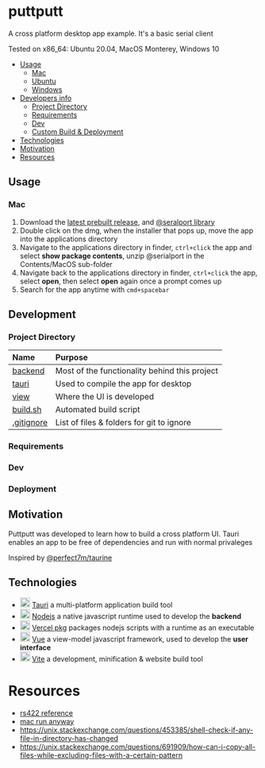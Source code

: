 # puttputt
A cross platform desktop app example. It's a basic serial client

Tested on x86_64: Ubuntu 20.04, MacOS Monterey, Windows 10

- [Usage](#usage)
    - [Mac](#mac)
    - [Ubuntu](#ubuntu)
    - [Windows](#windows)
- [Developers info](#development)
    - [Project Directory](#project-directory)
    - [Requirements](#requirements)
    - [Dev](#dev)
    - [Custom Build & Deployment](#deployment)
- [Technologies](#technologies)
- [Motivation](#motivation)
- [Resources](#resources)

## Usage
### Mac 
1. Download the [latest prebuilt release](https://github.com/BarakBinyamin/puttputt/releases/download/mint/statusdashboard_0.0.0_x64.dmg), and [@seralport library](https://github.com/BarakBinyamin/puttputt/releases/download/mint/@serialport-macx86.zip)
2. Double click on the dmg, when the installer that pops up, move the app into the applications directory
3. Navigate to the applications directory in finder, `ctrl+click` the app and select **show package contents**, unzip @serialport in the Contents/MacOS sub-folder
4. Navigate back to the applications directory in finder, `ctrl+click` the app, select **open**, then select **open** again once a prompt comes up
5. Search for the app anytime with `cmd+spacebar`

##  Development
### Project Directory
| Name                                   | Purpose                                       | 
| :--                                    | :--                                           |
|[backend](backend)                      | Most of the functionality behind this project |
|[tauri](tauri)                          | Used to compile the app for desktop           |
|[view](view)                            | Where the UI is developed                     |   
|[build.sh](build.sh)                    | Automated build script                        |
|[.gitignore](.gitignore)                | List of files & folders for git to ignore     |

### Requirements
### Dev
### Deployment

## Motivation
Puttputt was developed to learn how to build a cross platform UI. Tauri enables an app to be free of dependencies and run with normal privaleges

Inspired by [@perfect7m/taurine](https://github.com/Perfect7M/taurine)

## Technologies
- <img text-align="center" src="https://tauri.app/meta/favicon-144x144.png" height="20px"/> [Tauri](https://tauri.app/)  a multi-platform  application build tool
- <img text-align="center" src="https://nodejs.org//static/images/favicons/favicon.png" height="20px"/> [Nodejs](https://nodejs.org/en) a native javascript runtime used to develop the **backend**
- <img text-align="center" src="https://assets.vercel.com/image/upload/front/favicon/vercel/57x57.png" height="20px"/> [Vercel pkg](https://www.npmjs.com/package/pkg) packages nodejs scripts with a runtime as an executable
- <img text-align="center" src="https://vuejs.org/logo.svg" height="20px"/>  [Vue](https://vuejs.org/) a view-model javascript framework, used to develop the **user interface**
- <img text-align="center" src="https://vitejs.dev/logo.svg" height="20px"/> [Vite](https://vitejs.dev/) a development, minification & website build tool

# Resources
- [rs422 reference](https://stackoverflow.com/questions/67905013/node-serialport-not-receiving-data)
- [mac run anyway](https://www.lifewire.com/fix-developer-cannot-be-verified-error-5183898)
- https://unix.stackexchange.com/questions/453385/shell-check-if-any-file-in-directory-has-changed
- https://unix.stackexchange.com/questions/691909/how-can-i-copy-all-files-while-excluding-files-with-a-certain-pattern
